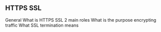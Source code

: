 ## HTTPS SSL
General
    What is HTTPS SSL 2 main roles
    What is the purpose encrypting traffic
    What SSL termination means

